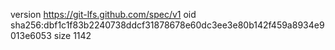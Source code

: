 version https://git-lfs.github.com/spec/v1
oid sha256:dbf1c1f83b2240738ddcf31878678e60dc3ee3e80b142f459a8934e9013e6053
size 1142
